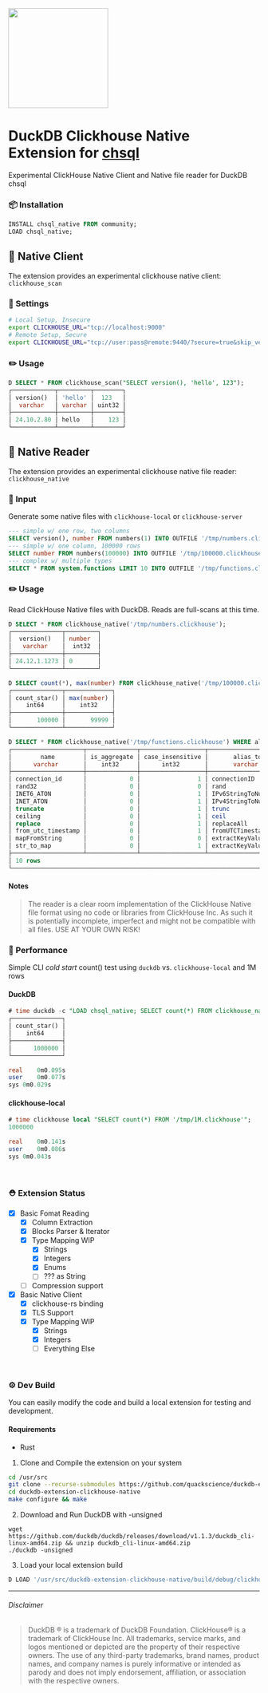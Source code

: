<a href="https://community-extensions.duckdb.org/extensions/chsql.html" target="_blank">
<img src="https://github.com/user-attachments/assets/9003897d-db6f-4a79-9443-9b72766b511b" width=200>
</a>

# DuckDB Clickhouse Native Extension for [chsql](https://github.com/quackscience/duckdb-extension-clickhouse-sql)
Experimental ClickHouse Native Client and Native file reader for DuckDB chsql


### 📦 Installation
```sql
INSTALL chsql_native FROM community;
LOAD chsql_native;
```

## 🤖 Native Client
The extension provides an experimental clickhouse native client: `clickhouse_scan`
### 🏁 Settings
```bash
# Local Setup, Insecure
export CLICKHOUSE_URL="tcp://localhost:9000"
# Remote Setup, Secure
export CLICKHOUSE_URL="tcp://user:pass@remote:9440/?secure=true&skip_verify=true"
```
### ✏️ Usage
```sql
D SELECT * FROM clickhouse_scan("SELECT version(), 'hello', 123");
┌────────────┬─────────┬────────┐
│ version()  │ 'hello' │  123   │
│  varchar   │ varchar │ uint32 │
├────────────┼─────────┼────────┤
│ 24.10.2.80 │ hello   │    123 │
└────────────┴─────────┴────────┘
```

## 🤖 Native Reader
The extension provides an experimental clickhouse native file reader: `clickhouse_native`

### 🏁 Input
Generate some native files with `clickhouse-local` or `clickhouse-server`

```sql
--- simple w/ one row, two columns
SELECT version(), number FROM numbers(1) INTO OUTFILE '/tmp/numbers.clickhouse' FORMAT Native;
--- simple w/ one column, 100000 rows
SELECT number FROM numbers(100000) INTO OUTFILE '/tmp/100000.clickhouse' FORMAT Native;
--- complex w/ multiple types
SELECT * FROM system.functions LIMIT 10 INTO OUTFILE '/tmp/functions.clickhouse' FORMAT Native;
```

### ✏️ Usage
Read ClickHouse Native files with DuckDB. Reads are full-scans at this time.

```sql
D SELECT * FROM clickhouse_native('/tmp/numbers.clickhouse');
┌──────────────┬─────────┐
│  version()   │ number  │
│   varchar    │  int32  │
├──────────────┼─────────┤
│ 24.12.1.1273 │ 0       │
└──────────────┴─────────┘
```
```sql
D SELECT count(*), max(number) FROM clickhouse_native('/tmp/100000.clickhouse');
┌──────────────┬─────────────┐
│ count_star() │ max(number) │
│    int64     │    int32    │
├──────────────┼─────────────┤
│       100000 │       99999 │
└──────────────┴─────────────┘
```
```sql
D SELECT * FROM clickhouse_native('/tmp/functions.clickhouse') WHERE alias_to != '' LIMIT 10;
┌────────────────────┬──────────────┬──────────────────┬──────────────────────┬──────────────┬─────────┬───┬─────────┬───────────┬────────────────┬──────────┬────────────┐
│        name        │ is_aggregate │ case_insensitive │       alias_to       │ create_query │ origin  │ … │ syntax  │ arguments │ returned_value │ examples │ categories │
│      varchar       │    int32     │      int32       │       varchar        │   varchar    │ varchar │   │ varchar │  varchar  │    varchar     │ varchar  │  varchar   │
├────────────────────┼──────────────┼──────────────────┼──────────────────────┼──────────────┼─────────┼───┼─────────┼───────────┼────────────────┼──────────┼────────────┤
│ connection_id      │            0 │                1 │ connectionID         │              │ System  │ … │         │           │                │          │            │
│ rand32             │            0 │                0 │ rand                 │              │ System  │ … │         │           │                │          │            │
│ INET6_ATON         │            0 │                1 │ IPv6StringToNum      │              │ System  │ … │         │           │                │          │            │
│ INET_ATON          │            0 │                1 │ IPv4StringToNum      │              │ System  │ … │         │           │                │          │            │
│ truncate           │            0 │                1 │ trunc                │              │ System  │ … │         │           │                │          │            │
│ ceiling            │            0 │                1 │ ceil                 │              │ System  │ … │         │           │                │          │            │
│ replace            │            0 │                1 │ replaceAll           │              │ System  │ … │         │           │                │          │            │
│ from_utc_timestamp │            0 │                1 │ fromUTCTimestamp     │              │ System  │ … │         │           │                │          │            │
│ mapFromString      │            0 │                0 │ extractKeyValuePairs │              │ System  │ … │         │           │                │          │            │
│ str_to_map         │            0 │                1 │ extractKeyValuePairs │              │ System  │ … │         │           │                │          │            │
├────────────────────┴──────────────┴──────────────────┴──────────────────────┴──────────────┴─────────┴───┴─────────┴───────────┴────────────────┴──────────┴────────────┤
│ 10 rows                                                                                                                                           12 columns (11 shown) │
└─────────────────────────────────────────────────────────────────────────────────────────────────────────────────────────────────────────────────────────────────────────┘
```

#### Notes

> The reader is a clear room implementation of the ClickHouse Native file format using no code or libraries from ClickHouse Inc. As such it is potentially incomplete, imperfect and might not be compatible with all files. USE AT YOUR OWN RISK!

### 🐎 Performance
Simple CLI _cold start_ count() test using `duckdb` vs. `clickhouse-local` and 1M rows
#### DuckDB
```sql
# time duckdb -c "LOAD chsql_native; SELECT count(*) FROM clickhouse_native('/tmp/1M.clickhouse');"
┌──────────────┐
│ count_star() │
│    int64     │
├──────────────┤
│      1000000 │
└──────────────┘

real	0m0.095s
user	0m0.077s
sys	0m0.029s
```
#### clickhouse-local
```sql
# time clickhouse local "SELECT count(*) FROM '/tmp/1M.clickhouse'";
1000000

real	0m0.141s
user	0m0.086s
sys	0m0.043s
```

<br>

### ⛑️ Extension Status
- [x] Basic Fomat Reading
  - [x] Column Extraction
  - [x] Blocks Parser & Iterator
  - [x] Type Mapping WIP
    - [x] Strings
    - [x] Integers
    - [x] Enums
    - [ ] ??? as String
  - [ ] Compression support
- [x] Basic Native Client
  - [x] clickhouse-rs binding
  - [x] TLS Support
  - [x] Type Mapping WIP
    - [x] Strings
    - [x] Integers
    - [ ] Everything Else

<br>


### ⚙️ Dev Build
You can easily modify the code and build a local extension for testing and development.

#### Requirements
- Rust

1) Clone and Compile the extension on your system

```bash
cd /usr/src
git clone --recurse-submodules https://github.com/quackscience/duckdb-extension-clickhouse-native
cd duckdb-extension-clickhouse-native
make configure && make
```

2) Download and Run DuckDB with -unsigned
```
wget https://github.com/duckdb/duckdb/releases/download/v1.1.3/duckdb_cli-linux-amd64.zip && unzip duckdb_cli-linux-amd64.zip
./duckdb -unsigned
```

3) Load your local extension build
```sql
D LOAD '/usr/src/duckdb-extension-clickhouse-native/build/debug/clickhouse_native.duckdb_extension';
```


----

###### Disclaimer
> DuckDB ® is a trademark of DuckDB Foundation.
> ClickHouse® is a trademark of ClickHouse Inc. All trademarks, service marks, and logos mentioned or depicted are the property of their respective owners. The use of any third-party trademarks, brand names, product names, and company names is purely informative or intended as parody and does not imply endorsement, affiliation, or association with the respective owners.
